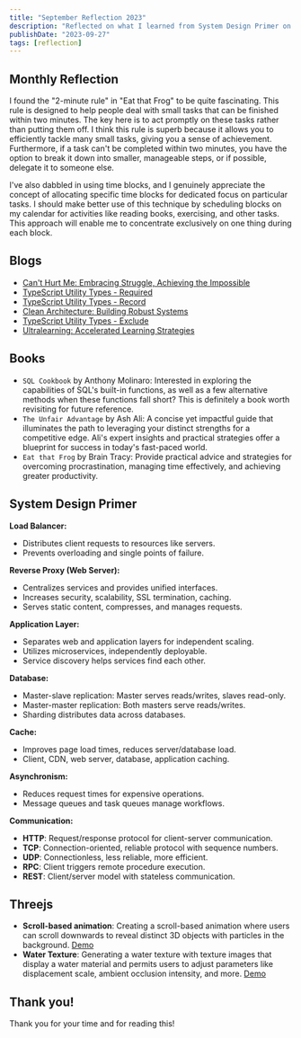 ```yaml
---
title: "September Reflection 2023"
description: "Reflected on what I learned from System Design Primer on databases, cache, and application layer. And the 2-minute rule on getting small tasks done ASAP."
publishDate: "2023-09-27"
tags: [reflection]
---
```


## Monthly Reflection

I found the "2-minute rule" in "Eat that Frog" to be quite fascinating. This rule is designed to help people deal with small tasks that can be finished within two minutes. The key here is to act promptly on these tasks rather than putting them off. I think this rule is superb because it allows you to efficiently tackle many small tasks, giving you a sense of achievement. Furthermore, if a task can't be completed within two minutes, you have the option to break it down into smaller, manageable steps, or if possible, delegate it to someone else.

I've also dabbled in using time blocks, and I genuinely appreciate the concept of allocating specific time blocks for dedicated focus on particular tasks. I should make better use of this technique by scheduling blocks on my calendar for activities like reading books, exercising, and other tasks. This approach will enable me to concentrate exclusively on one thing during each block.

## Blogs

- [Can't Hurt Me: Embracing Struggle, Achieving the Impossible](https://victoriacheng15.vercel.app/posts/cant-hurt-me-embracing-struggle-achieving-the-impossible)
- [TypeScript Utility Types - Required](https://victoriacheng15.vercel.app/posts/typescript-utility-types-required)
- [TypeScript Utility Types - Record](https://victoriacheng15.vercel.app/posts/typescript-utility-types-record)
- [Clean Architecture: Building Robust Systems](<[https://victoriacheng15.vercel.app/posts/clean-architecture-building-robust-systems](https://victoriacheng15.vercel.app/posts/typescript-utility-types-required)>)
- [TypeScript Utility Types - Exclude](https://victoriacheng15.vercel.app/posts/typescript-utility-types-exclude)
- [Ultralearning: Accelerated Learning Strategies](https://victoriacheng15.vercel.app/posts/ultralearning-accelerated-learning-strategies)

## Books

- `SQL Cookbook` by Anthony Molinaro: Interested in exploring the capabilities of SQL's built-in functions, as well as a few alternative methods when these functions fall short? This is definitely a book worth revisiting for future reference.
- `The Unfair Advantage` by Ash Ali: A concise yet impactful guide that illuminates the path to leveraging your distinct strengths for a competitive edge. Ali's expert insights and practical strategies offer a blueprint for success in today's fast-paced world.
- `Eat that Frog` by Brain Tracy: Provide practical advice and strategies for overcoming procrastination, managing time effectively, and achieving greater productivity.

## System Design Primer

**Load Balancer:**

- Distributes client requests to resources like servers.
- Prevents overloading and single points of failure.

**Reverse Proxy (Web Server):**

- Centralizes services and provides unified interfaces.
- Increases security, scalability, SSL termination, caching.
- Serves static content, compresses, and manages requests.

**Application Layer:**

- Separates web and application layers for independent scaling.
- Utilizes microservices, independently deployable.
- Service discovery helps services find each other.

**Database:**

- Master-slave replication: Master serves reads/writes, slaves read-only.
- Master-master replication: Both masters serve reads/writes.
- Sharding distributes data across databases.

**Cache:**

- Improves page load times, reduces server/database load.
- Client, CDN, web server, database, application caching.

**Asynchronism:**

- Reduces request times for expensive operations.
- Message queues and task queues manage workflows.

**Communication:**

- **HTTP**: Request/response protocol for client-server communication.
- **TCP**: Connection-oriented, reliable protocol with sequence numbers.
- **UDP**: Connectionless, less reliable, more efficient.
- **RPC**: Client triggers remote procedure execution.
- **REST**: Client/server model with stateless communication.

## Threejs

- **Scroll-based animation**: Creating a scroll-based animation where users can scroll downwards to reveal distinct 3D objects with particles in the background. [Demo](https://victoriacheng15.github.io/three-js-demo/12-scroll-based-animation/)
- **Water Texture**: Generating a water texture with texture images that display a water material and permits users to adjust parameters like displacement scale, ambient occlusion intensity, and more. [Demo](https://victoriacheng15.github.io/three-js-demo/13-water-texture/)

## Thank you!

Thank you for your time and for reading this!
